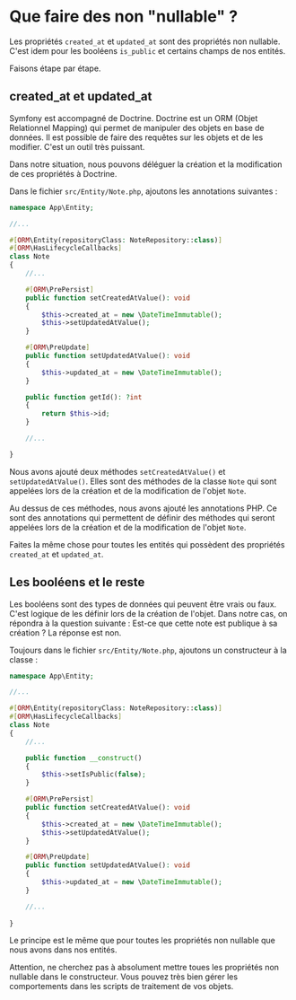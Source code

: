# Que faire des non "nullable" ?

Les propriétés `created_at` et `updated_at` sont des propriétés non nullable. C'est idem pour les booléens `is_public` et certains champs de nos entités.

Faisons étape par étape.

## created_at et updated_at

Symfony est accompagné de Doctrine. Doctrine est un ORM (Objet Relationnel Mapping) qui permet de manipuler des objets en base de données. Il est possible de faire des requêtes sur les objets et de les modifier. C'est un outil très puissant.

Dans notre situation, nous pouvons déléguer la création et la modification de ces propriétés à Doctrine.

Dans le fichier `src/Entity/Note.php`, ajoutons les annotations suivantes :

```php
namespace App\Entity;

//...

#[ORM\Entity(repositoryClass: NoteRepository::class)]
#[ORM\HasLifecycleCallbacks]
class Note
{
    //...

    #[ORM\PrePersist]
    public function setCreatedAtValue(): void
    {
        $this->created_at = new \DateTimeImmutable();
        $this->setUpdatedAtValue();
    }

    #[ORM\PreUpdate]
    public function setUpdatedAtValue(): void
    {
        $this->updated_at = new \DateTimeImmutable();
    }

    public function getId(): ?int
    {
        return $this->id;
    }

    //...

}
```

Nous avons ajouté deux méthodes `setCreatedAtValue()` et `setUpdatedAtValue()`. Elles sont des méthodes de la classe `Note` qui sont appelées lors de la création et de la modification de l'objet `Note`.

Au dessus de ces méthodes, nous avons ajouté les annotations PHP. Ce sont des annotations qui permettent de définir des méthodes qui seront appelées lors de la création et de la modification de l'objet `Note`.

Faites la même chose pour toutes les entités qui possèdent des propriétés `created_at` et `updated_at`.

## Les booléens et le reste

Les booléens sont des types de données qui peuvent être vrais ou faux. C'est logique de les définir lors de la création de l'objet. Dans notre cas, on répondra à la question suivante : Est-ce que cette note est publique à sa création ? La réponse est non.

Toujours dans le fichier `src/Entity/Note.php`, ajoutons un constructeur à la classe :

```php
namespace App\Entity;

//...

#[ORM\Entity(repositoryClass: NoteRepository::class)]
#[ORM\HasLifecycleCallbacks]
class Note
{
    //...

    public function __construct()
    {
        $this->setIsPublic(false);
    }

    #[ORM\PrePersist]
    public function setCreatedAtValue(): void
    {
        $this->created_at = new \DateTimeImmutable();
        $this->setUpdatedAtValue();
    }

    #[ORM\PreUpdate]
    public function setUpdatedAtValue(): void
    {
        $this->updated_at = new \DateTimeImmutable();
    }

    //...
    
}
```

Le principe est le même que pour toutes les propriétés non nullable que nous avons dans nos entités.

Attention, ne cherchez pas à absolument mettre toues les propriétés non nullable dans le constructeur. Vous pouvez très bien gérer les comportements dans les scripts de traitement de vos objets.